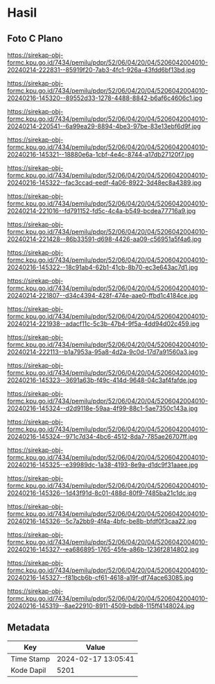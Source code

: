 # Hasil

## Foto C Plano

https://sirekap-obj-formc.kpu.go.id/7434/pemilu/pdpr/52/06/04/20/04/5206042004010-20240214-222831--85919f20-7ab3-4fc1-926a-43fdd6bf13bd.jpg

https://sirekap-obj-formc.kpu.go.id/7434/pemilu/pdpr/52/06/04/20/04/5206042004010-20240216-145320--89552d33-1278-4488-8842-b6af6c4606c1.jpg

https://sirekap-obj-formc.kpu.go.id/7434/pemilu/pdpr/52/06/04/20/04/5206042004010-20240214-220541--6a99ea29-8894-4be3-97be-83e13ebf6d9f.jpg

https://sirekap-obj-formc.kpu.go.id/7434/pemilu/pdpr/52/06/04/20/04/5206042004010-20240216-145321--18880e6a-1cbf-4e4c-8744-a17db27120f7.jpg

https://sirekap-obj-formc.kpu.go.id/7434/pemilu/pdpr/52/06/04/20/04/5206042004010-20240216-145322--fac3ccad-eedf-4a06-8922-3d48ec8a4389.jpg

https://sirekap-obj-formc.kpu.go.id/7434/pemilu/pdpr/52/06/04/20/04/5206042004010-20240214-221016--fd791152-fd5c-4c4a-b549-bcdea77716a9.jpg

https://sirekap-obj-formc.kpu.go.id/7434/pemilu/pdpr/52/06/04/20/04/5206042004010-20240214-221428--86b33591-d698-4426-aa09-c56951a5f4a6.jpg

https://sirekap-obj-formc.kpu.go.id/7434/pemilu/pdpr/52/06/04/20/04/5206042004010-20240216-145322--18c91ab4-62b1-41cb-8b70-ec3e643ac7d1.jpg

https://sirekap-obj-formc.kpu.go.id/7434/pemilu/pdpr/52/06/04/20/04/5206042004010-20240214-221807--d34c4394-428f-474e-aae0-ffbd1c4184ce.jpg

https://sirekap-obj-formc.kpu.go.id/7434/pemilu/pdpr/52/06/04/20/04/5206042004010-20240214-221938--adacf11c-5c3b-47b4-9f5a-4dd94d02c459.jpg

https://sirekap-obj-formc.kpu.go.id/7434/pemilu/pdpr/52/06/04/20/04/5206042004010-20240214-222113--b1a7953a-95a8-4d2a-9c0d-17d7a91560a3.jpg

https://sirekap-obj-formc.kpu.go.id/7434/pemilu/pdpr/52/06/04/20/04/5206042004010-20240216-145323--3691a63b-f49c-414d-9648-04c3af4fafde.jpg

https://sirekap-obj-formc.kpu.go.id/7434/pemilu/pdpr/52/06/04/20/04/5206042004010-20240216-145324--d2d9118e-59aa-4f99-88c1-5ae7350c143a.jpg

https://sirekap-obj-formc.kpu.go.id/7434/pemilu/pdpr/52/06/04/20/04/5206042004010-20240216-145324--971c7d34-4bc6-4512-8da7-785ae26707ff.jpg

https://sirekap-obj-formc.kpu.go.id/7434/pemilu/pdpr/52/06/04/20/04/5206042004010-20240216-145325--e39989dc-1a38-4193-8e9a-d1dc9f31aaee.jpg

https://sirekap-obj-formc.kpu.go.id/7434/pemilu/pdpr/52/06/04/20/04/5206042004010-20240216-145326--1d43f91d-8c01-488d-80f9-7485ba21c1dc.jpg

https://sirekap-obj-formc.kpu.go.id/7434/pemilu/pdpr/52/06/04/20/04/5206042004010-20240216-145326--5c7a2bb9-4f4a-4bfc-be8b-bfdf0f3caa22.jpg

https://sirekap-obj-formc.kpu.go.id/7434/pemilu/pdpr/52/06/04/20/04/5206042004010-20240216-145327--ea686895-1765-45fe-a86b-1236f2814802.jpg

https://sirekap-obj-formc.kpu.go.id/7434/pemilu/pdpr/52/06/04/20/04/5206042004010-20240216-145327--f81bcb6b-cf61-4618-a19f-df74ace63085.jpg

https://sirekap-obj-formc.kpu.go.id/7434/pemilu/pdpr/52/06/04/20/04/5206042004010-20240216-145319--8ae22910-8911-4509-bdb8-115ff4148024.jpg


## Metadata

| Key        | Value               |
| ---------- | ------------------- |
| Time Stamp | 2024-02-17 13:05:41 |
| Kode Dapil | 5201                |



